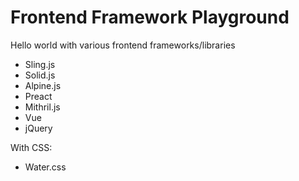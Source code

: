 # Frontend Framework Playground

Hello world with various frontend frameworks/libraries

- Sling.js
- Solid.js
- Alpine.js
- Preact
- Mithril.js
- Vue
- jQuery

With CSS:

- Water.css